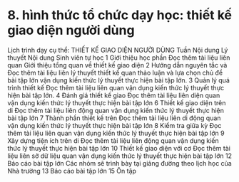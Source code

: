 # 8. hình thức tổ chức dạy học: thiết kế giao diện người dùng
Lịch trình dạy cụ thể: THIẾT KẾ GIAO DIỆN NGƯỜI DÙNG Tuần Nội dung Lý thuyết Nội dung Sinh viên tự học
1 Giới thiệu học phần Đọc thêm tài liệu liên quan Giới thiệu tổng quan về thiết kế giao diện
2 Hướng dẫn nguyên tắc và Đọc thêm tài liệu liên lý thuyết thiết kế quan thảo luận và lựa chọn chủ đề bài tập lớn vận dụng kiến thức lý thuyết thực hiện bài tập lớn.
3 Quản lý quá trình thiết kế Đọc thêm tài liệu liên quan vận dụng kiến thức lý thuyết thực hiện bài tập lớn.
4 Đánh giá thiết kế giao Đọc thêm tài liệu liên diện quan vận dụng kiến thức lý thuyết thực hiện bài tập lớn 6 Thiết kế giao diện trên di Đọc thêm tài liệu liên động quan vận dụng kiến thức lý thuyết thực hiện bài tập lớn
7 Thành phần thiết kế trên Đọc thêm tài liệu liên di động quan vận dụng kiến thức lý thuyết thực hiện bài tập lớn 8 Kiểm tra giữa kỳ Đọc thêm tài liệu liên quan vận dụng kiến thức lý thuyết thực hiện bài tập lớn
9 Xây dựng tiện ích trên di Đọc thêm tài liệu liên động quan vận dụng kiến thức lý thuyết thực hiện bài tập lớn 10 Thiết kế giao diện với cơ Đọc thêm tài liệu liên sở dữ liệu quan vận dụng kiến thức lý thuyết thực hiện bài tập lớn
12 Báo cáo bài tập lớn Các nhóm sẽ trình bày tại giảng đường theo lịch học của Nhà trường
13 Báo cáo bài tập lớn
15 Ôn tập
